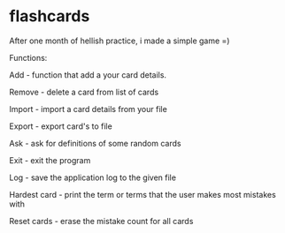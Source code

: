 # flashcards
After one month of hellish practice, i made a simple game =)

Functions:

Add - function that add a your card details. 

Remove - delete a card from list of cards 

Import - import a card details from your file 

Export - export card's to file 

Ask - ask for definitions of some random cards 

Exit - exit the program 

Log - save the application log to the given file 

Hardest card - print the term or terms that the user makes most mistakes with 

Reset cards - erase the mistake count for all cards 
